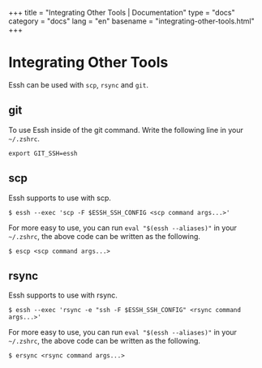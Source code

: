+++
title = "Integrating Other Tools | Documentation"
type = "docs"
category = "docs"
lang = "en"
basename = "integrating-other-tools.html"
+++

# Integrating Other Tools

Essh can be used with `scp`, `rsync` and `git`.

## git

To use Essh inside of the git command. Write the following line in your `~/.zshrc`.

~~~
export GIT_SSH=essh
~~~

## scp

Essh supports to use with scp.

~~~
$ essh --exec 'scp -F $ESSH_SSH_CONFIG <scp command args...>'
~~~

For more easy to use, you can run `eval "$(essh --aliases)"` in your `~/.zshrc`, the above code can be written as the following.

~~~
$ escp <scp command args...>
~~~

## rsync

Essh supports to use with rsync.

~~~
$ essh --exec 'rsync -e "ssh -F $ESSH_SSH_CONFIG" <rsync command args...>'
~~~

For more easy to use, you can run `eval "$(essh --aliases)"` in your `~/.zshrc`, the above code can be written as the following.

~~~
$ ersync <rsync command args...>
~~~
